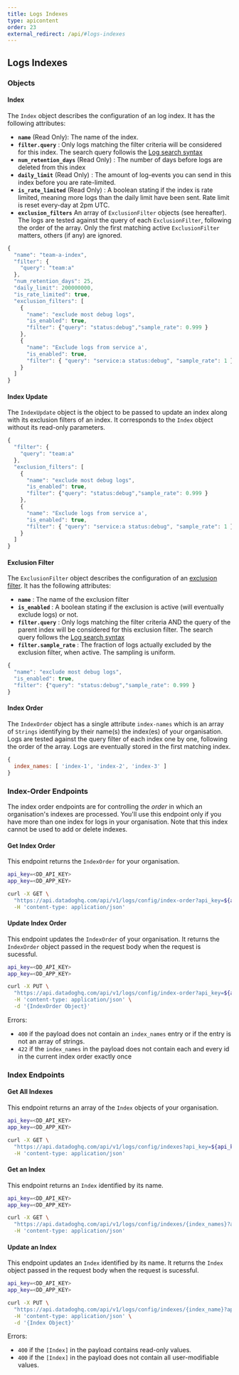 ```yaml
---
title: Logs Indexes
type: apicontent
order: 23
external_redirect: /api/#logs-indexes
---
```


## Logs Indexes

### Objects

#### Index

The `Index` object describes the configuration of an log index. It has the following attributes:

* **`name`** (Read Only):
    The name of the index.
* **`filter.query`** :
    Only logs matching the filter criteria will be considered for this index.
    The search query followis the [Log search syntax][1]
* **`num_retention_days`** (Read Only) :
    The number of days before logs are deleted from this index
* **`daily_limit`** (Read Only) :
    The amount of log-events you can send in this index before you are rate-limited.  
* **`is_rate_limited`** (Read Only) :
    A boolean stating if the index is rate limited, meaning more logs than the daily limit have been sent. Rate limit is reset every-day at 2pm UTC.
* **`exclusion_filters`** 
    An array of `ExclusionFilter` objects (see hereafter). The logs are tested against the query of each `ExclusionFilter`, following the order of the array. Only the first matching active `ExclusionFilter` matters, others (if any) are ignored.

```javascript
{
  "name": "team-a-index",
  "filter": {
    "query": "team:a"
  },
  "num_retention_days": 25,
  "daily_limit": 200000000,
  "is_rate_limited": true,
  "exclusion_filters": [
    {
      "name": "exclude most debug logs",
      "is_enabled": true,
      "filter": {"query": "status:debug","sample_rate": 0.999 }
    },
    {
      "name": "Exclude logs from service a',
      "is_enabled": true,
      "filter": { "query": "service:a status:debug", "sample_rate": 1 }
    }
  ]
}
```

#### Index Update

The `IndexUpdate` object is the object to be passed to update an index along with its exclusion filters of an index. It corresponds to the `Index` object without its read-only parameters.

```javascript
{
  "filter": {
    "query": "team:a"
  },
  "exclusion_filters": [
    {
      "name": "exclude most debug logs",
      "is_enabled": true,
      "filter": {"query": "status:debug","sample_rate": 0.999 }
    },
    {
      "name": "Exclude logs from service a',
      "is_enabled": true,
      "filter": { "query": "service:a status:debug", "sample_rate": 1 }
    }
  ]
}
```

#### Exclusion Filter

The `ExclusionFilter` object describes the configuration of an [exclusion filter][2]. It has the following attributes:

* **`name`** :
    The name of the exclusion filter
* **`is_enabled`** :
    A boolean stating if the exclusion is active (will eventually exclude logs) or not.
* **`filter.query`** :
    Only logs matching the filter criteria AND the query of the parent index will be considered for this exclusion filter.
    The search query follows the [Log search syntax][1]
* **`filter.sample_rate`** :
    The fraction of logs actually excluded by the exclusion filter, when active. The sampling is uniform.

```javascript
{
  "name": "exclude most debug logs",
  "is_enabled": true,
  "filter": {"query": "status:debug","sample_rate": 0.999 }
}
```

#### Index Order

The `IndexOrder` object has a single attribute `index-names` which is an array of `Strings` identifying by their name(s) the index(es) of your organisation. Logs are tested against the query filter of each index one by one, following the order of the array. Logs are eventually stored in the first matching index.

```javascript
{
  index_names: [ 'index-1', 'index-2', 'index-3' ]
}
```

### Index-Order Endpoints

The index order endpoints are for controlling the _order_ in which an organisation's indexes are processed. You'll use this endpoint only if you have more than one index for logs in your organisation. Note that this index cannot be used to add or delete indexes.


#### Get Index Order

This endpoint returns the `IndexOrder` for your organisation.

```bash
api_key=<DD_API_KEY>
app_key=<DD_APP_KEY>

curl -X GET \
  "https://api.datadoghq.com/api/v1/logs/config/index-order?api_key=${api_key}&application_key=${app_key}" \
  -H 'content-type: application/json'
```

#### Update Index Order

This endpoint updates the `IndexOrder` of your organisation. It returns the `IndexOrder` object passed in the request body when the request is sucessful.

```bash
api_key=<DD_API_KEY>
app_key=<DD_APP_KEY>

curl -X PUT \
  "https://api.datadoghq.com/api/v1/logs/config/index-order?api_key=${api_key}&application_key=${app_key}" \
  -H 'content-type: application/json' \
  -d '{IndexOrder Object}'
```

Errors:
  - `400` if the payload does not contain an `index_names` entry or if the entry is not an array of strings.
  - `422` if the `index_names` in the payload does not contain each and every id in the current index order exactly once


### Index Endpoints

#### Get All Indexes

This endpoint returns an array of the `Index` objects of your organisation.

```bash
api_key=<DD_API_KEY>
app_key=<DD_APP_KEY>

curl -X GET \
  "https://api.datadoghq.com/api/v1/logs/config/indexes?api_key=${api_key}&application_key=${app_key}" \
  -H 'content-type: application/json'
```

#### Get an Index

This endpoint returns an `Index` identified by its name. 

```bash
api_key=<DD_API_KEY>
app_key=<DD_APP_KEY>

curl -X GET \
  "https://api.datadoghq.com/api/v1/logs/config/indexes/{index_names}?api_key=${api_key}&application_key=${app_key}" \
  -H 'content-type: application/json'
```


#### Update an Index

This endpoint updates an `Index` identified by its name. It returns the `Index` object passed in the request body when the request is sucessful.

```bash
api_key=<DD_API_KEY>
app_key=<DD_APP_KEY>

curl -X PUT \
  "https://api.datadoghq.com/api/v1/logs/config/indexes/{index_name}?api_key=${api_key}&application_key=${app_key}" \
  -H 'content-type: application/json' \
  -d '{Index Object}'
```

Errors:
  - `400` if the `[Index]` in the payload contains read-only values.
  - `400` if the `[Index]` in the payload does not contain all user-modifiable values.



[1]: https://docs.datadoghq.com/logs/explorer/search/#search-syntax
[2]: https://docs.datadoghq.com/logs/logging_without_limits/#exclusion-filters
